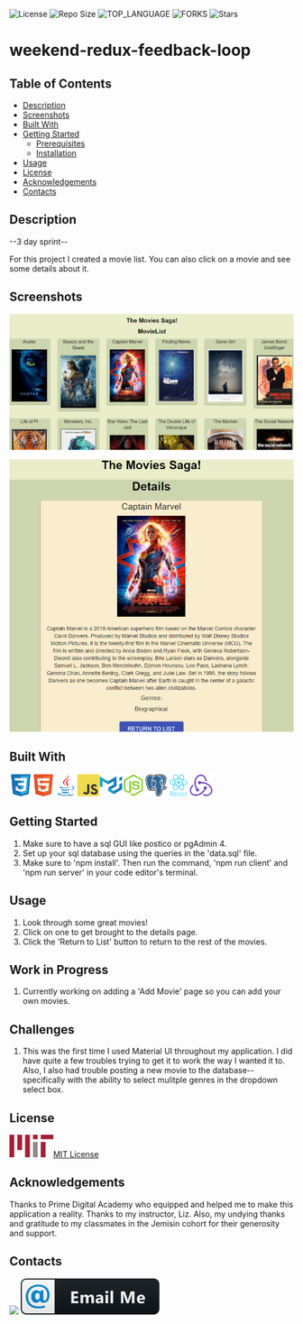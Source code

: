 ![License](https://img.shields.io/github/license/isaacbrist/isaacbrist/weekend-redux-feedback-loop.svg?style=for-the-badge) ![Repo Size](https://img.shields.io/github/languages/code-size/isaacbrist/isaacbrist/weekend-redux-feedback-loop.svg?style=for-the-badge) ![TOP_LANGUAGE](https://img.shields.io/github/languages/top/isaacbrist/isaacbrist/weekend-redux-feedback-loop.svg?style=for-the-badge) ![FORKS](https://img.shields.io/github/forks/isaacbrist/isaacbrist/weekend-redux-feedback-loop.svg?style=for-the-badge&social) ![Stars](https://img.shields.io/github/stars/isaacbrist/isaacbrist/weekend-redux-feedback-loop.svg?style=for-the-badge)

# weekend-redux-feedback-loop

## Table of Contents

- [Description](#description)
- [Screenshots](#screenshots)
- [Built With](#built-with)
- [Getting Started](#getting-started)
  - [Prerequisites](#prerequisites)
  - [Installation](#installation)
- [Usage](#usage)
- [License](#license)
- [Acknowledgements](#acknowledgements)
- [Contacts](#contacts)

## Description
--3 day sprint--

For this project I created a movie list. You can also click on a movie and see some details about it.

## Screenshots

![Image 1](public/images/pic-1.png)

![Image 2](public/images/pic-2.png)


## Built With

<a href="https://developer.mozilla.org/en-US/docs/Web/CSS"><img src="https://raw.githubusercontent.com/devicons/devicon/master/icons/css3/css3-original.svg" height="40px" width="40px" /></a><a href="https://developer.mozilla.org/en-US/docs/Web/HTML"><img src="https://raw.githubusercontent.com/devicons/devicon/master/icons/html5/html5-original.svg" height="40px" width="40px" /></a><a href="https://docs.oracle.com/javase/tutorial/index.html"><img src="https://raw.githubusercontent.com/devicons/devicon/master/icons/java/java-original.svg" height="40px" width="40px" /></a><a href="https://developer.mozilla.org/en-US/docs/Web/JavaScript"><img src="https://raw.githubusercontent.com/devicons/devicon/master/icons/javascript/javascript-original.svg" height="40px" width="40px" /></a><a href="https://material-ui.com/"><img src="https://raw.githubusercontent.com/devicons/devicon/master/icons/materialui/materialui-original.svg" height="40px" width="40px" /></a><a href="https://nodejs.org/en/"><img src="https://raw.githubusercontent.com/devicons/devicon/master/icons/nodejs/nodejs-original.svg" height="40px" width="40px" /></a><a href="https://www.postgresql.org/"><img src="https://raw.githubusercontent.com/devicons/devicon/master/icons/postgresql/postgresql-original.svg" height="40px" width="40px" /></a><a href="https://reactjs.org/"><img src="https://raw.githubusercontent.com/devicons/devicon/master/icons/react/react-original-wordmark.svg" height="40px" width="40px" /></a><a href="https://redux.js.org/"><img src="https://raw.githubusercontent.com/devicons/devicon/master/icons/redux/redux-original.svg" height="40px" width="40px" /></a>

## Getting Started
1. Make sure to have a sql GUI like postico or pgAdmin 4.
2. Set up your sql database using the queries in the 'data.sql' file.
3. Make sure to 'npm install'. Then run the command, 'npm run client' and 'npm run server' in your code editor's terminal.

## Usage

1. Look through some great movies! 
2. Click on one to get brought to the details page. 
3. Click the 'Return to List' button to return to the rest of the movies.

## Work in Progress

1. Currently working on adding a 'Add Movie' page so you can add your own movies.

## Challenges

1. This was the first time I used Material UI throughout my application. I did have quite a few troubles trying to get it to work the way I wanted it to. Also, I also had trouble posting a new movie to the database--specifically with the ability to select mulitple genres in the dropdown select box. 

## License

<a href="https://choosealicense.com/licenses/mit/"><img src="https://raw.githubusercontent.com/johnturner4004/readme-generator/master/src/components/assets/images/mit.svg" height=40 />MIT License</a>

## Acknowledgements

Thanks to Prime Digital Academy who equipped and helped me to make this application a reality. Thanks to my instructor, Liz. Also, my undying thanks and gratitude to my classmates in the Jemisin cohort for their generosity and support.

## Contacts

<a href="https://www.linkedin.com/in/https://www.linkedin.com/in/www.linkedin.com/in/isaac-brist-39a06b242"><img src="https://img.shields.io/badge/LinkedIn-0077B5?style=for-the-badge&logo=linkedin&logoColor=white" /></a> <a href="mailto:isaacbrist@gmail.com"><img src=https://raw.githubusercontent.com/johnturner4004/readme-generator/master/src/components/assets/images/email_me_button_icon_151852.svg /></a>
